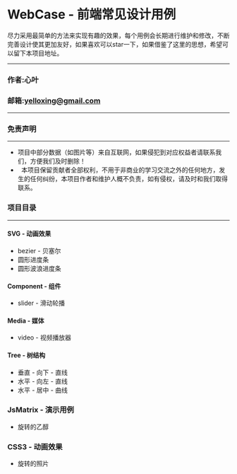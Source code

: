 # WebCase - 前端常见设计用例

尽力采用最简单的方法来实现有趣的效果，每个用例会长期进行维护和修改，不断完善设计使其更加友好，如果喜欢可以star一下，如果借鉴了这里的思想，希望可以留下本项目地址。

****
### 作者:心叶
### 邮箱:yelloxing@gmail.com
****

### 免责声明
------
*   项目中部分数据（如图片等）来自互联网，如果侵犯到对应权益者请联系我们，方便我们及时删除！
*   本项目保留贡献者全部权利，不用于非商业的学习交流之外的任何地方，发生的任何纠纷，本项目作者和维护人概不负责，如有侵权，请及时和我们取得联系。

### 项目目录
------

####  SVG - 动画效果
*   bezier - 贝塞尔
*   圆形进度条
*   圆形波浪进度条

####  Component - 组件
*   slider - 滑动轮播

####  Media - 媒体
*   video - 视频播放器

####  Tree - 树结构
*   垂直 - 向下 - 直线
*   水平 - 向左 - 直线
*   水平 - 居中 - 曲线

### JsMatrix  -  演示用例
*   旋转的乙醇

###  CSS3  -  动画效果
*   旋转的照片